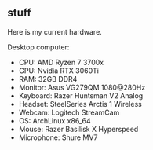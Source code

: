 ## stuff

Here is my current hardware.

Desktop computer:

 - CPU: AMD Ryzen 7 3700x
 - GPU: Nvidia RTX 3060Ti
 - RAM: 32GB DDR4
 - Monitor: Asus VG279QM 1080@280Hz
 - Keyboard: Razer Huntsman V2 Analog
 - Headset: SteelSeries Arctis 1 Wireless
 - Webcam: Logitech StreamCam
 - OS: ArchLinux x86_64
 - Mouse: Razer Basilisk X Hyperspeed
 - Microphone: Shure MV7
